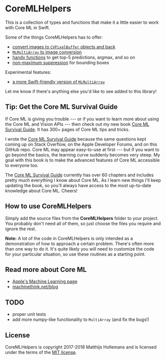 # CoreMLHelpers

This is a collection of types and functions that make it a little easier to work with Core ML in Swift.

Some of the things CoreMLHelpers has to offer:

- [convert images to `CVPixelBuffer` objects and back](Docs/CVPixelBuffer.markdown)
- [`MLMultiArray` to image conversion](Docs/MultiArray2Image.markdown)
- [handy functions](Docs/HandyFunctions.markdown) to get top-5 predictions, argmax, and so on
- [non-maximum suppression](Docs/NMS.markdown) for bounding boxes

Experimental features:

- [a more Swift-friendly version of `MLMultiArray`](Docs/SwiftyMultiArray.markdown)

Let me know if there's anything else you'd like to see added to this library!

## Tip: Get the Core ML Survival Guide

If Core ML is giving you trouble --- or if you want to learn more about using the Core ML and Vision APIs --- then check out my new book [Core ML Survival Guide](https://leanpub.com/coreml-survival-guide). It has 300+ pages of Core ML tips and tricks.

I wrote the [Core ML Survival Guide](https://leanpub.com/coreml-survival-guide) because the same questions kept coming up on Stack Overflow, on the Apple Developer Forums, and on this GitHub repo. Core ML may appear easy-to-use at first --- but if you want to go beyond the basics, the learning curve suddenly becomes very steep. My goal with this book is to make the advanced features of Core ML accessible to everyone too.

The [Core ML Survival Guide](https://leanpub.com/coreml-survival-guide) currently has over 60 chapters and includes pretty much everything I know about Core ML. As I learn new things I'll keep updating the book, so you'll always have access to the most up-to-date knowledge about Core ML. Cheers!

## How to use CoreMLHelpers

Simply add the source files from the **CoreMLHelpers** folder to your project. You probably don't need all of them, so just choose the files you require and ignore the rest.

**Note:** A lot of the code in CoreMLHelpers is only intended as a demonstration of how to approach a certain problem. There's often more than one way to do it. It's quite likely you will need to customize the code for your particular situation, so use these routines as a starting point.

## Read more about Core ML

- [Apple's Machine Learning page](http://developer.apple.com/machine-learning/)
- [machinethink.net/blog](http://machinethink.net/blog)

## TODO

- proper unit tests
- add more numpy-like functionality to `MultiArray` (and fix the bugs!)

## License

CoreMLHelpers is copyright 2017-2018 Matthijs Hollemans and is licensed under the terms of the [MIT license](LICENSE.txt).
